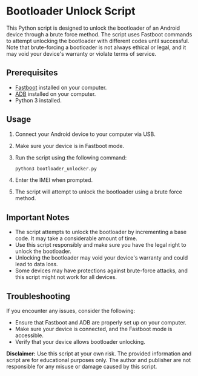 # Bootloader Unlock Script

This Python script is designed to unlock the bootloader of an Android device through a brute force method. The script uses Fastboot commands to attempt unlocking the bootloader with different codes until successful. Note that brute-forcing a bootloader is not always ethical or legal, and it may void your device's warranty or violate terms of service.

## Prerequisites
- [Fastboot](https://developer.android.com/studio/releases/platform-tools) installed on your computer.
- [ADB](https://developer.android.com/studio/releases/platform-tools) installed on your computer.
- Python 3 installed.

## Usage

1. Connect your Android device to your computer via USB.
2. Make sure your device is in Fastboot mode.
3. Run the script using the following command:

    ```bash
    python3 bootloader_unlocker.py
    ```

4. Enter the IMEI when prompted.
5. The script will attempt to unlock the bootloader using a brute force method.

## Important Notes

- The script attempts to unlock the bootloader by incrementing a base code. It may take a considerable amount of time.
- Use this script responsibly and make sure you have the legal right to unlock the bootloader.
- Unlocking the bootloader may void your device's warranty and could lead to data loss.
- Some devices may have protections against brute-force attacks, and this script might not work for all devices.

## Troubleshooting

If you encounter any issues, consider the following:

- Ensure that Fastboot and ADB are properly set up on your computer.
- Make sure your device is connected, and the Fastboot mode is accessible.
- Verify that your device allows bootloader unlocking.

**Disclaimer:** Use this script at your own risk. The provided information and script are for educational purposes only. The author and publisher are not responsible for any misuse or damage caused by this script.